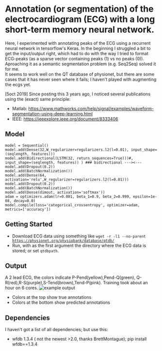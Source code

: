 # Annotation (or segmentation) of the electrocardiogram (ECG) with a long short-term memory neural network. 
Here, I experimented with annotating peaks of the ECG using a recurrent neural network in tensorflow's Keras.
In the beginning I struggled a bit to get the input/output right, which had to do with the way I tried to format ECG-peaks (as a sparse vector containing peaks (1) vs no peaks (0)). Aproaching it as a semantic segmentation problem (e.g. Seq2Seq) solved it for me. 
<br>It seems to work well on the QT database of physionet, but there are some cases that it has never seen where it fails; I haven't played with augmenting the ecgs yet.
 
[5oct 2019]
Since posting this 3 years ago, I noticed several publications using the (exact) same principle:
- Matlab: https://www.mathworks.com/help/signal/examples/waveform-segmentation-using-deep-learning.html
- IEEE: https://ieeexplore.ieee.org/document/8333406


## Model

```
model = Sequential()
model.add(Dense(32,W_regularizer=regularizers.l2(l=0.01), input_shape=(seqlength, features)))
model.add(Bidirectional(LSTM(32, return_sequences=True)))#, input_shape=(seqlength, features)) ) ### bidirectional ---><---
model.add(Dropout(0.2))
model.add(BatchNormalization())
model.add(Dense(64, activation='relu',W_regularizer=regularizers.l2(l=0.01)))
model.add(Dropout(0.2))
model.add(BatchNormalization())
model.add(Dense(dimout, activation='softmax'))
adam = optimizers.adam(lr=0.001, beta_1=0.9, beta_2=0.999, epsilon=1e-08, decay=0.0)
model.compile(loss='categorical_crossentropy', optimizer=adam, metrics=['accuracy']) 
```

## Getting Started
- Download ECG data using something like <code>wget -r -l1 --no-parent https://physionet.org/physiobank/database/qtdb/</code>
- Run, with as the first argument the directory where the ECG data is stored; or set <code>qtdbpath</code>.

## Output
A 2 lead ECG, the colors indicate P-Pend(yellow),Pend-Q(green), Q-R(red),R-S(purple),S-Tend(brown),Tend-P(pink). Training took about an hour on 6 cores. 
![example output](https://github.com/niekverw/Deep-Learning-Based-ECG-Annotator/blob/master/images/example.png?raw=true)
- Colors at the top show true annotations
- Colors at the bottom show predicted annotations

## Dependencies
I haven't got a list of all dependencies; but use this:  
- wfdb 1.3.4 ( not the newest >2.0, thanks BrettMontague); pip install wfdb==1.3.4
